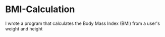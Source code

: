 # BMI-Calculation
I wrote a program that calculates the Body Mass Index (BMI) from a user's weight and height
